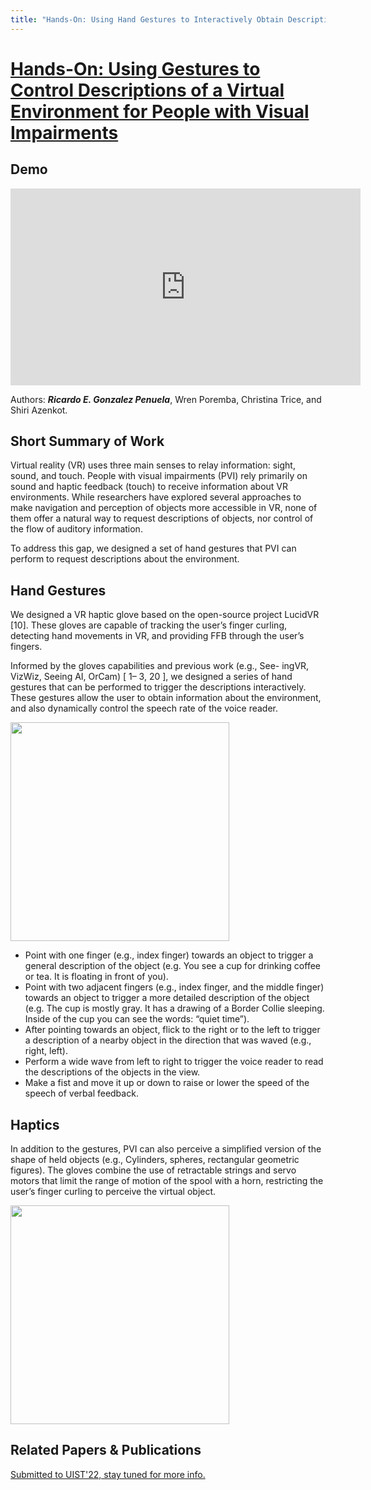 ```yaml
---
title: "Hands-On: Using Hand Gestures to Interactively Obtain Descriptions in a VR Environment"
---
```

# [Hands-On: Using Gestures to Control Descriptions of a Virtual Environment for People with Visual Impairments](https://drive.google.com/file/d/1xyjGv0lWaBrHa0mP0Y3oi1QJyDNfttGG/view?usp=sharing)


## Demo

<iframe class= "demo-video" width="560" height="315" src="https://www.youtube.com/embed/uTJXJC7JgeE" title="YouTube video player" frameborder="0" allow="accelerometer; autoplay; clipboard-write; encrypted-media; gyroscope; picture-in-picture" allowfullscreen></iframe>

Authors: ***Ricardo E. Gonzalez Penuela***, Wren Poremba, Christina Trice, and Shiri Azenkot.

## Short Summary of Work
Virtual reality (VR) uses three main senses to relay information: sight, sound, and touch. People with visual impairments (PVI) rely primarily on sound and haptic feedback (touch) to receive information about VR environments. While researchers have explored several approaches to make navigation and perception of objects more accessible in VR, none of them offer a natural way to request descriptions of objects, nor control of the flow of auditory information. 

To address this gap, we designed a set of hand gestures that
PVI can perform to request descriptions about the environment.
## Hand Gestures

We designed a VR haptic glove based on the open-source project
LucidVR [10]. These gloves are capable of tracking the user’s finger curling, detecting hand movements in VR, and providing FFB
through the user’s fingers.

Informed by the gloves capabilities and previous work (e.g., See-
ingVR, VizWiz, Seeing AI, OrCam) [ 1– 3, 20 ], we designed a series
of hand gestures that can be performed to trigger the descriptions
interactively. These gestures allow the user to obtain information
about the environment, and also dynamically control the speech
rate of the voice reader.

<img  class="demo-video" height="350" src ="https://rgonzalezp.github.io/src/assets/img/hands-on/figuregesturev4.jpg"/>

- Point with one finger (e.g., index finger) towards an object
to trigger a general description of the object (e.g. You see a
cup for drinking coffee or tea. It is floating in front of you).
- Point with two adjacent fingers (e.g., index finger, and the
middle finger) towards an object to trigger a more detailed
description of the object (e.g. The cup is mostly gray. It has
a drawing of a Border Collie sleeping. Inside of the cup you
can see the words: “quiet time”).
- After pointing towards an object, flick to the right or to the
left to trigger a description of a nearby object in the direction
that was waved (e.g., right, left).
- Perform a wide wave from left to right to trigger the voice
reader to read the descriptions of the objects in the view.
- Make a fist and move it up or down to raise or lower the
speed of the speech of verbal feedback.

## Haptics

In addition to the gestures, PVI can also perceive a simplified
version of the shape of held objects (e.g., Cylinders, spheres, rectangular geometric figures). The gloves combine the use of retractable strings and servo motors that limit the range of motion of the spool with a horn, restricting the user’s finger curling to perceive the virtual object.

<img  class="demo-video" height="350" src ="https://rgonzalezp.github.io/src/assets/img/hands-on/figuretactileperceptionwoborderv4.jpg"/>

## Related Papers & Publications

[Submitted to UIST'22, stay tuned for more info.]()